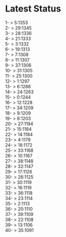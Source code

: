 # Latest Status


1- > 5:1353<br />
2- > 29:1345<br />
3- > 28:1336<br />
4- > 21:1333<br />
5- > 3:1332<br />
6- > 19:1313<br />
7- > 7:1308<br />
8- > 11:1307<br />
9- > 37:1306<br />
10- > 31:1305<br />
11- > 25:1300<br />
12- > 1:1297<br />
13- > 6:1288<br />
14- > 24:1263<br />
15- > 0:1244<br />
16- > 12:1228<br />
17- > 34:1209<br />
18- > 9:1209<br />
19- > 8:1203<br />
20- > 27:1194<br />
21- > 15:1184<br />
22- > 14:1184<br />
23- > 4:1179<br />
24- > 18:1172<br />
25- > 33:1168<br />
26- > 10:1167<br />
27- > 38:1148<br />
28- > 32:1147<br />
29- > 17:1126<br />
30- > 26:1125<br />
31- > 30:1119<br />
32- > 16:1119<br />
33- > 36:1118<br />
34- > 23:1114<br />
35- > 2:1113<br />
36- > 20:1110<br />
37- > 39:1109<br />
38- > 22:1108<br />
39- > 13:1106<br />
40- > 35:1091<br />
